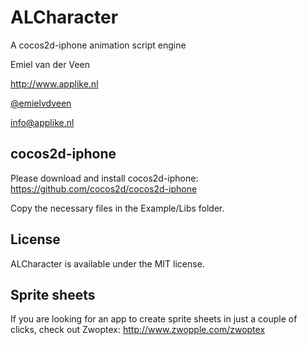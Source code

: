 # ALCharacter #

A cocos2d-iphone animation script engine

Emiel van der Veen

http://www.applike.nl

[@emielvdveen](http://twitter.com/emielvdveen)

info@applike.nl

## cocos2d-iphone ##

Please download and install cocos2d-iphone: https://github.com/cocos2d/cocos2d-iphone

Copy the necessary files in the Example/Libs folder.


## License ##

ALCharacter is available under the MIT license.


## Sprite sheets ##

If you are looking for an app to create sprite sheets in just a couple of clicks, check out Zwoptex: http://www.zwopple.com/zwoptex